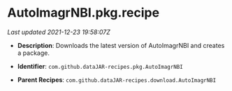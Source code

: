 # AutoImagrNBI.pkg.recipe

_Last updated 2021-12-23 19:58:07Z_

- **Description**: Downloads the latest version of AutoImagrNBI and creates a package.

- **Identifier**: `com.github.dataJAR-recipes.pkg.AutoImagrNBI`

- **Parent Recipes**: `com.github.dataJAR-recipes.download.AutoImagrNBI`
